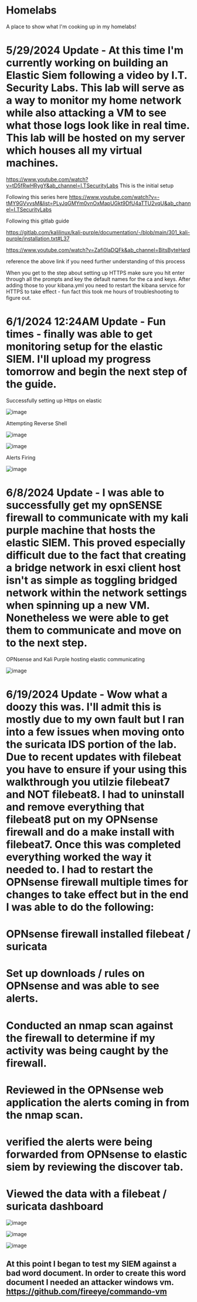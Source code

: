 # Homelabs
A place to show what I'm cooking up in my homelabs!

# 5/29/2024 Update - At this time I'm currently working on building an Elastic Siem following a video by I.T. Security Labs. This lab will serve as a way to monitor my home network while also attacking a VM to see what those logs look like in real time. This lab will be hosted on my server which houses all my virtual machines.


https://www.youtube.com/watch?v=tD5fRwHRygY&ab_channel=I.TSecurityLabs This is the initial setup

Following this series here https://www.youtube.com/watch?v=-tMY9GVvvsM&list=PLyJqGMYm0vnOxMapUGkt9DfU4aTTU2vqU&ab_channel=I.TSecurityLabs


Following this gitlab guide

https://gitlab.com/kalilinux/kali-purple/documentation/-/blob/main/301_kali-purple/installation.txt#L37

https://www.youtube.com/watch?v=Zafi0laDQFk&ab_channel=BitsByteHard 

reference the above link if you need further understanding of this process


When you get to the step about setting up HTTPS make sure you hit enter through all the prompts and key the default names for the ca and keys. After adding those to your kibana.yml you need to restart the kibana service for HTTPS to take effect - fun fact this took me hours of troubleshooting to figure out.

# 6/1/2024 12:24AM Update - Fun times - finally was able to get monitoring setup for the elastic SIEM. I'll upload my progress tomorrow and begin the next step of the guide.

Successfully setting up Https on elastic

![image](https://github.com/Norman-Smith-CSJ/Homelabs/blob/main/%5BIn%20Progress%5D%20Elastic%20SIEM/images/Success.png)

Attempting Reverse Shell

![image](https://github.com/Norman-Smith-CSJ/Homelabs/blob/main/%5BIn%20Progress%5D%20Elastic%20SIEM/images/Attempting_Reverse_Shell.png)

![image](https://github.com/Norman-Smith-CSJ/Homelabs/blob/main/%5BIn%20Progress%5D%20Elastic%20SIEM/images/Hosting_Reverse_Shell.png)

Alerts Firing

![image](https://github.com/Norman-Smith-CSJ/Homelabs/blob/main/%5BIn%20Progress%5D%20Elastic%20SIEM/images/Alerts_Firing.png)



# 6/8/2024 Update - I was able to successfully get my opnSENSE firewall to communicate with my kali purple machine that hosts the elastic SIEM. This proved especially difficult due to the fact that creating a bridge network in esxi client host isn't as simple as toggling bridged network within the network settings when spinning up a new VM. Nonetheless we were able to get them to communicate and move on to the next step.

OPNsense and Kali Purple hosting elastic communicating

![image](https://github.com/Norman-Smith-CSJ/Homelabs/blob/main/%5BIn%20Progress%5D%20Elastic%20SIEM/images/OPNsense_and_kali.png)



# 6/19/2024 Update - Wow what a doozy this was. I'll admit this is mostly due to my own fault but I ran into a few issues when moving onto the suricata IDS portion of the lab. Due to recent updates with filebeat you have to ensure if your using this walkthrough you utilzie filebeat7 and NOT filebeat8. I had to uninstall and remove everything that filebeat8 put on my OPNsense firewall and do a make install with filebeat7. Once this was completed everything worked the way it needed to. I had to restart the OPNsense firewall multiple times for changes to take effect but in the end I was able to do the following: 

# OPNsense firewall installed filebeat / suricata

# Set up downloads / rules on OPNsense and was able to see alerts.

# Conducted an nmap scan against the firewall to determine if my activity was being caught by the firewall.

# Reviewed in the OPNsense web application the alerts coming in from the nmap scan.

# verified the alerts were being forwarded from OPNsense to elastic siem by reviewing the discover tab.

# Viewed the data with a filebeat / suricata dashboard

![image](https://github.com/Norman-Smith-CSJ/Homelabs/blob/main/%5BIn%20Progress%5D%20Elastic%20SIEM/images/Nmap_Scan_Against_Firewall.png)


![image](https://github.com/Norman-Smith-CSJ/Homelabs/blob/main/%5BIn%20Progress%5D%20Elastic%20SIEM/images/Successful%20dashboard.png)


![image](https://github.com/Norman-Smith-CSJ/Homelabs/blob/main/%5BIn%20Progress%5D%20Elastic%20SIEM/images/opnSense_filebeat_working.png)



## At this point I began to test my SIEM against a bad word document. In order to create this word document I needed an attacker windows vm. https://github.com/fireeye/commando-vm


